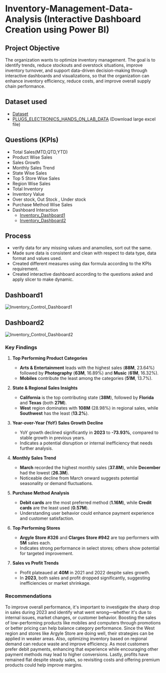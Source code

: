 # Inventory-Management-Data-Analysis (Interactive Dashboard Creation using Power BI)
## Project Objective
The organization wants to optimize inventory management. The goal is to identify trends, reduce stockouts and overstock situations, improve inventory turnover, and support data-driven decision-making through interactive dashboards and visualizations, so that the organization can enhance inventory efficiency, reduce costs, and improve overall supply chain performance.
## Dataset used
- <a href = "https://github.com/Amita-Monal/Inventory_Management_Supply_Chain/tree/main/Invent_Management_Data"> Dataset</a>
- <a href = "https://github.com/Amita-Monal/Inventory_Management_Supply_Chain/releases/tag/v1.0.0"> PLUGS_ELECTRONICS_HANDS_ON_LAB_DATA</a> (Download large excel file)

## Questions (KPIs)
- Total Sales(MTD,QTD,YTD)
- Product Wise Sales
- Sales Growth 
- Monthly Sales Trend
- State Wise Sales
- Top 5 Store Wise Sales
- Region Wise Sales 
- Total Inventory 
- Inventory Value
- Over stock, Out Stock , Under stock
- Purchase Method Wise Sales
- Dashboard Interaction
  - <a href = "https://github.com/Amita-Monal/Inventory_Management_Supply_Chain/blob/main/Inventory_Control_Dashboard1.png"> Inventory_Dashboard1</a>
  - <a href = "https://github.com/Amita-Monal/Inventory_Management_Supply_Chain/blob/main/Inventory_Control_Dashboard2.png"> Inventory_Dashboard2</a>
## Process
- verify data for any missing values and anamolies, sort out the same.
- Made sure data is consistent and clean with respect to data type, data format and values used.
- Created different measures using dax formula according to the KPIs requirement.
- Created interactive dashboard according to the questions asked and apply slicer to make dynamic.
## Dashboard1
![Inventory_Control_Dashboard1](https://github.com/user-attachments/assets/852ef9e2-1127-4b6f-bfc5-e3d5ccc49e0b)
## Dashboard2
![Inventory_Control_Dashboard2](https://github.com/user-attachments/assets/b564f784-b547-4c3b-9950-b09fe4ac0864)

### Key Findings

1. **Top Performing Product Categories**  
   - **Arts & Entertainment** leads with the highest sales (**88M**, 23.64%) followed by **Photography** (**63M**, 16.89%) and **Music** (**61M**, 16.32%).
   - **Mobiles** contribute the least among the categories (**51M**, 13.7%).

2. **State & Regional Sales Insights**  
   - **California** is the top contributing state (**38M**), followed by **Florida** and **Texas** (both **27M**).
   - **West** region dominates with **108M** (28.98%) in regional sales, while **Southwest** has the least (**13.2%**).

3. **Year-over-Year (YoY) Sales Growth Decline**  
   - YoY growth declined significantly in **2023** to **-73.93%**, compared to stable growth in previous years.
   - Indicates a potential disruption or internal inefficiency that needs further analysis.

4. **Monthly Sales Trend**  
   - **March** recorded the highest monthly sales (**37.8M**), while **December** had the lowest (**26.3M**).
   - Noticeable decline from March onward suggests potential seasonality or demand fluctuations.

5. **Purchase Method Analysis**  
   - **Debit cards** are the most preferred method (**1.16M**), while **Credit cards** are the least used (**0.57M**).
   - Understanding user behavior could enhance payment experience and customer satisfaction.

6. **Top Performing Stores**  
   - **Argyle Store #326** and **Clarges Store #942** are top performers with **5M** sales each.
   - Indicates strong performance in select stores; others show potential for targeted improvement.

7. **Sales vs Profit Trends**  
   - Profit plateaued at **40M** in 2021 and 2022 despite sales growth.
   - In **2023**, both sales and profit dropped significantly, suggesting inefficiencies or market shrinkage.

### Recommendations

To improve overall performance, it's important to investigate the sharp drop in sales during 2023 and identify what went wrong—whether it's due to internal issues, market changes, or customer behavior. Boosting the sales of low-performing products like mobiles and computers through promotions or better pricing can help balance category performance. Since the West region and stores like Argyle Store are doing well, their strategies can be applied in weaker areas. Also, optimizing inventory based on regional demand can reduce waste and improve efficiency. As most customers prefer debit payments, enhancing that experience while encouraging other payment methods may lead to higher conversions. Lastly, profits have remained flat despite steady sales, so revisiting costs and offering premium products could help improve margins.







